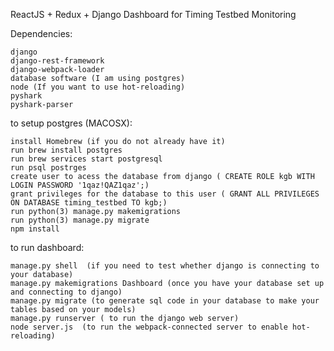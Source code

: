 
ReactJS + Redux + Django Dashboard for Timing Testbed Monitoring

Dependencies: 

    django
    django-rest-framework
    django-webpack-loader
    database software (I am using postgres)
    node (If you want to use hot-reloading)
    pyshark
    pyshark-parser
    
    
to setup postgres (MACOSX):

    install Homebrew (if you do not already have it)
    run brew install postgres
    run brew services start postgresql
    run psql postrges
    create user to acess the database from django ( CREATE ROLE kgb WITH LOGIN PASSWORD '1qaz!QAZ1qaz';)
    grant privileges for the database to this user ( GRANT ALL PRIVILEGES ON DATABASE timing_testbed TO kgb;)
    run python(3) manage.py makemigrations
    run python(3) manage.py migrate
    npm install
    
    
to run dashboard:

    manage.py shell  (if you need to test whether django is connecting to your database)
    manage.py makemigrations Dashboard (once you have your database set up and connecting to django)
    manage.py migrate (to generate sql code in your database to make your tables based on your models)
    manage.py runserver ( to run the django web server)
    node server.js  (to run the webpack-connected server to enable hot-reloading)

